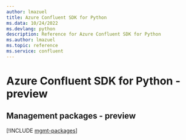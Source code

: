 ```yaml
---
author: lmazuel
title: Azure Confluent SDK for Python
ms.data: 10/24/2022
ms.devlang: python
description: Reference for Azure Confluent SDK for Python
ms.author: lmazuel
ms.topic: reference
ms.service: confluent
---
```

# Azure Confluent SDK for Python - preview

## Management packages - preview
[!INCLUDE [mgmt-packages](confluent-mgmt-index.md)]